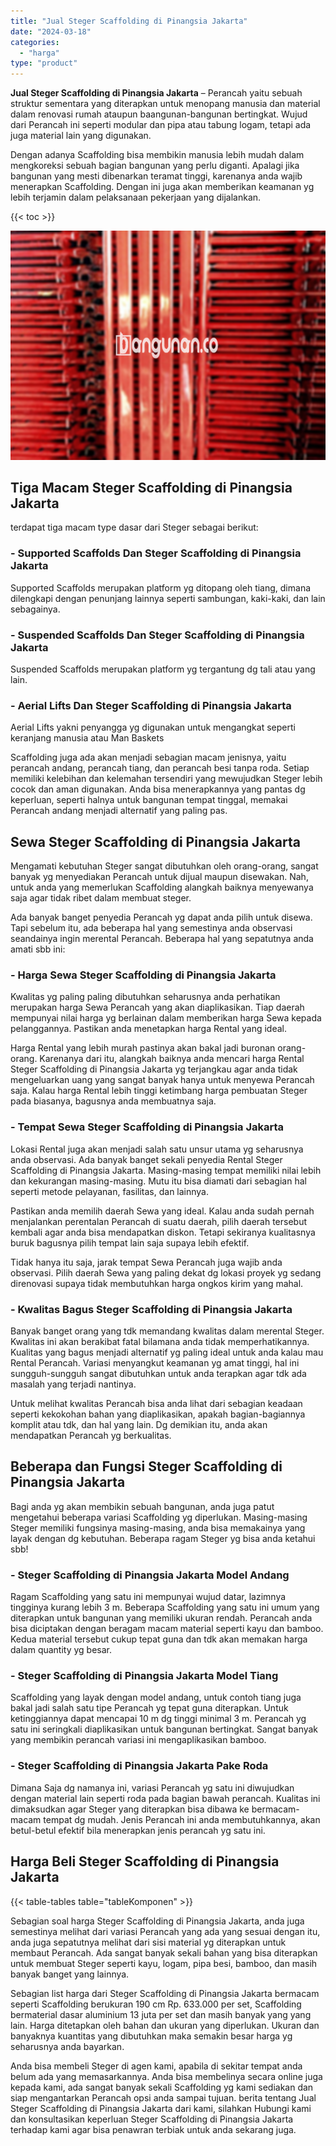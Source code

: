 ```yaml
---
title: "Jual Steger Scaffolding di Pinangsia Jakarta"
date: "2024-03-18"
categories: 
  - "harga"
type: "product"
---
```


**Jual Steger Scaffolding di Pinangsia Jakarta** – Perancah yaitu sebuah struktur sementara yang diterapkan untuk menopang manusia dan material dalam renovasi rumah ataupun baangunan-bangunan bertingkat. Wujud dari Perancah ini seperti modular dan pipa atau tabung logam, tetapi ada juga material lain yang digunakan.

Dengan adanya Scaffolding bisa membikin manusia lebih mudah dalam mengkoreksi sebuah bagian bangunan yang perlu diganti. Apalagi jika bangunan yang mesti dibenarkan teramat tinggi, karenanya anda wajib menerapkan Scaffolding. Dengan ini juga akan memberikan keamanan yg lebih terjamin dalam pelaksanaan pekerjaan yang dijalankan.

{{< toc >}}

![Jual Steger Scaffolding di Pinangsia Jakarta](/images/sewa-scaffolding-steger-03.png)

## Tiga Macam Steger Scaffolding di Pinangsia Jakarta

terdapat tiga macam type dasar dari Steger sebagai berikut:

### \- Supported Scaffolds Dan Steger Scaffolding di Pinangsia Jakarta

Supported Scaffolds merupakan platform yg ditopang oleh tiang, dimana dilengkapi dengan penunjang lainnya seperti sambungan, kaki-kaki, dan lain sebagainya.

### \- Suspended Scaffolds Dan Steger Scaffolding di Pinangsia Jakarta

Suspended Scaffolds merupakan platform yg tergantung dg tali atau yang lain.

### \- Aerial Lifts Dan Steger Scaffolding di Pinangsia Jakarta

Aerial Lifts yakni penyangga yg digunakan untuk mengangkat seperti keranjang manusia atau Man Baskets

Scaffolding juga ada akan menjadi sebagian macam jenisnya, yaitu perancah andang, perancah tiang, dan perancah besi tanpa roda. Setiap memiliki kelebihan dan kelemahan tersendiri yang mewujudkan Steger lebih cocok dan aman digunakan. Anda bisa menerapkannya yang pantas dg keperluan, seperti halnya untuk bangunan tempat tinggal, memakai Perancah andang menjadi alternatif yang paling pas.

## Sewa Steger Scaffolding di Pinangsia Jakarta

Mengamati kebutuhan Steger sangat dibutuhkan oleh orang-orang, sangat banyak yg menyediakan Perancah untuk dijual maupun disewakan. Nah, untuk anda yang memerlukan Scaffolding alangkah baiknya menyewanya saja agar tidak ribet dalam membuat steger.

Ada banyak banget penyedia Perancah yg dapat anda pilih untuk disewa. Tapi sebelum itu, ada beberapa hal yang semestinya anda observasi seandainya ingin merental Perancah. Beberapa hal yang sepatutnya anda amati sbb ini:

### \- Harga Sewa Steger Scaffolding di Pinangsia Jakarta

Kwalitas yg paling paling dibutuhkan seharusnya anda perhatikan merupakan harga Sewa Perancah yang akan diaplikasikan. Tiap daerah mempunyai nilai harga yg berlainan dalam memberikan harga Sewa kepada pelanggannya. Pastikan anda menetapkan harga Rental yang ideal.

Harga Rental yang lebih murah pastinya akan bakal jadi buronan orang-orang. Karenanya dari itu, alangkah baiknya anda mencari harga Rental Steger Scaffolding di Pinangsia Jakarta yg terjangkau agar anda tidak mengeluarkan uang yang sangat banyak hanya untuk menyewa Perancah saja. Kalau harga Rental lebih tinggi ketimbang harga pembuatan Steger pada biasanya, bagusnya anda membuatnya saja.

### \- Tempat Sewa Steger Scaffolding di Pinangsia Jakarta

Lokasi Rental juga akan menjadi salah satu unsur utama yg seharusnya anda observasi. Ada banyak banget sekali penyedia Rental Steger Scaffolding di Pinangsia Jakarta. Masing-masing tempat memiliki nilai lebih dan kekurangan masing-masing. Mutu itu bisa diamati dari sebagian hal seperti metode pelayanan, fasilitas, dan lainnya.

Pastikan anda memilih daerah Sewa yang ideal. Kalau anda sudah pernah menjalankan perentalan Perancah di suatu daerah, pilih daerah tersebut kembali agar anda bisa mendapatkan diskon. Tetapi sekiranya kualitasnya buruk bagusnya pilih tempat lain saja supaya lebih efektif.

Tidak hanya itu saja, jarak tempat Sewa Perancah juga wajib anda observasi. Pilih daerah Sewa yang paling dekat dg lokasi proyek yg sedang direnovasi supaya tidak membutuhkan harga ongkos kirim yang mahal.

### \- Kwalitas Bagus Steger Scaffolding di Pinangsia Jakarta

Banyak banget orang yang tdk memandang kwalitas dalam merental Steger. Kwalitas ini akan berakibat fatal bilamana anda tidak memperhatikannya. Kualitas yang bagus menjadi alternatif yg paling ideal untuk anda kalau mau Rental Perancah. Variasi menyangkut keamanan yg amat tinggi, hal ini sungguh-sungguh sangat dibutuhkan untuk anda terapkan agar tdk ada masalah yang terjadi nantinya.

Untuk melihat kwalitas Perancah bisa anda lihat dari sebagian keadaan seperti kekokohan bahan yang diaplikasikan, apakah bagian-bagiannya komplit atau tdk, dan hal yang lain. Dg demikian itu, anda akan mendapatkan Perancah yg berkualitas.

## Beberapa dan Fungsi Steger Scaffolding di Pinangsia Jakarta

Bagi anda yg akan membikin sebuah bangunan, anda juga patut mengetahui beberapa variasi Scaffolding yg diperlukan. Masing-masing Steger memiliki fungsinya masing-masing, anda bisa memakainya yang layak dengan dg kebutuhan. Beberapa ragam Steger yg bisa anda ketahui sbb!

### \- Steger Scaffolding di Pinangsia Jakarta Model Andang

Ragam Scaffolding yang satu ini mempunyai wujud datar, lazimnya tingginya kurang lebih 3 m. Beberapa Scaffolding yang satu ini umum yang diterapkan untuk bangunan yang memiliki ukuran rendah. Perancah anda bisa diciptakan dengan beragam macam material seperti kayu dan bamboo. Kedua material tersebut cukup tepat guna dan tdk akan memakan harga dalam quantity yg besar.

### \- Steger Scaffolding di Pinangsia Jakarta Model Tiang

Scaffolding yang layak dengan model andang, untuk contoh tiang juga bakal jadi salah satu tipe Perancah yg tepat guna diterapkan. Untuk ketinggiannya dapat mencapai 10 m dg tinggi minimal 3 m. Perancah yg satu ini seringkali diaplikasikan untuk bangunan bertingkat. Sangat banyak yang membikin perancah variasi ini mengaplikasikan bamboo.

### \- Steger Scaffolding di Pinangsia Jakarta Pake Roda

Dimana Saja dg namanya ini, variasi Perancah yg satu ini diwujudkan dengan material lain seperti roda pada bagian bawah perancah. Kualitas ini dimaksudkan agar Steger yang diterapkan bisa dibawa ke bermacam-macam tempat dg mudah. Jenis Perancah ini anda membutuhkannya, akan betul-betul efektif bila menerapkan jenis perancah yg satu ini.

## Harga Beli Steger Scaffolding di Pinangsia Jakarta

{{< table-tables table="tableKomponen" >}}

Sebagian soal harga Steger Scaffolding di Pinangsia Jakarta, anda juga semestinya melihat dari variasi Perancah yang ada yang sesuai dengan itu, anda juga sepatutnya melihat dari sisi material yg diterapkan untuk membaut Perancah. Ada sangat banyak sekali bahan yang bisa diterapkan untuk membuat Steger seperti kayu, logam, pipa besi, bamboo, dan masih banyak banget yang lainnya.

Sebagian list harga dari Steger Scaffolding di Pinangsia Jakarta bermacam seperti Scaffolding berukuran 190 cm Rp. 633.000 per set, Scaffolding bermaterial dasar aluminium 13 juta per set dan masih banyak yang yang lain. Harga ditetapkan oleh bahan dan ukuran yang diperlukan. Ukuran dan banyaknya kuantitas yang dibutuhkan maka semakin besar harga yg seharusnya anda bayarkan.

Anda bisa membeli Steger di agen kami, apabila di sekitar tempat anda belum ada yang memasarkannya. Anda bisa membelinya secara online juga kepada kami, ada sangat banyak sekali Scaffolding yg kami sediakan dan siap mengantarkan Perancah opsi anda sampai tujuan. berita tentang Jual Steger Scaffolding di Pinangsia Jakarta dari kami, silahkan Hubungi kami dan konsultasikan keperluan Steger Scaffolding di Pinangsia Jakarta terhadap kami agar bisa penawran terbiak untuk anda sekarang juga.
